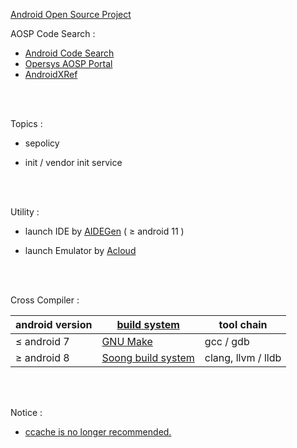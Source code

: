 [Android Open Source Project](https://source.android.com/)

AOSP Code Search :
- [Android Code Search](https://cs.android.com/)
- [Opersys AOSP Portal](https://aosp.opersys.com/)
- [AndroidXRef](http://androidxref.com/)

</br>
</br>

Topics :

- sepolicy

- init / vendor init service


</br>
</br>

Utility :

- launch IDE by [AIDEGen](./aidegen.md) ( ≥ android 11 )

- launch Emulator by [Acloud](https://android.googlesource.com/platform/tools/acloud/+/refs/heads/master/README.md)


</br>
</br>

Cross Compiler :

|android version| [build system](https://source.android.com/setup/build)   | tool chain |
|  ----  | ----  | --- |
| ≤ android 7  | [GNU Make](https://www.gnu.org/software/make/) | gcc / gdb|
| ≥ android 8  | [Soong build system](https://android.googlesource.com/platform/build/soong/+/refs/heads/master/README.md) | clang, llvm / lldb |


</br>
</br>

Notice :

- [ccache is no longer recommended.](https://stackoverflow.com/questions/59811821/how-to-use-ccache-to-speed-up-compiling-of-aosp)
